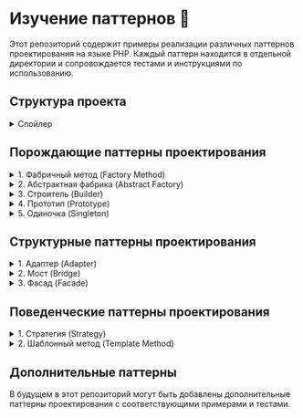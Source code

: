 # Изучение паттернов 📖

Этот репозиторий содержит примеры реализации различных паттернов проектирования на языке PHP. Каждый паттерн находится в
отдельной директории и сопровождается тестами и инструкциями по использованию.

## Структура проекта

<details>
  <summary>Спойлер</summary>

```
patterns_learning/  
├── creational/
│ ├── factory_method/  
│ │ └── ... 
│ ├── abstract_factory/
│ │ └── ...
│ ├── builder/
│ │ └── ...
│ ├── prototype/
│ │ └── ...
│ └── singleton/
│   └── ...
├── structural/
│ ├── adapter/  
│ │ └── ...
│ ├── bridge/  
│ │ └── ...
│ └── facade/  
│   └── ...
├── behavioral/
│ ├── strategy/  
│ │ └── ...
│ └── template_method/  
│   └── ...
└── composer.json
```

</details>

## Порождающие паттерны проектирования

<details>
  <summary>1. Фабричный метод (Factory Method)</summary>

**Описание**: Фабричный метод определяет интерфейс для создания объекта, но позволяет подклассам изменять тип
создаваемого объекта.

**Пример**: Система управления заказами в интернет-магазине, которая поддерживает различные типы заказов (обычный,
предзаказ, заказ с доставкой).

**Использование**:

```bash
cd creational/factory_method
composer install
php client.php
composer test
```

**Файловая структура примера**:
```
factory_method/  
├── lib/  
│ ├── Factories/  
│ │ ├── RegularOrderFactory.php  
│ │ ├── PreOrderFactory.php  
│ │ └── DeliveryOrderFactory.php  
│ ├── Orders/  
│ │ ├── IOrder.php  
│ │ ├── RegularOrder.php  
│ │ ├── PreOrder.php  
│ │ └── DeliveryOrder.php  
│ └── OrderFactory.php  
├── tests/  
│ └── OrderFactoryTest.php  
├── client.php  
└── composer.json
```

</details>
<details>
  <summary>2. Абстрактная фабрика (Abstract Factory)</summary>

**Описание**: Абстрактная фабрика предоставляет интерфейс для создания семейств взаимосвязанных или взаимозависимых
объектов без указания их конкретных классов.

**Пример**: Система создания UI-компонентов для разных операционных систем.

Использование:
Создайте файл .env в корне папки abstract_factory с содержимым:
OS=Windows или OS=Mac

```bash
cd creational/abstract_factory
composer install
php client.php
composer test
```
**Файловая структура примера**:
```
abstract_factory/
├── lib/
│ ├── Factories/
│ │ ├── GUIFactory.php
│ │ ├── WindowsFactory.php
│ │ └── MacFactory.php
│ ├── Products/
│ │ ├── IButton.php
│ │ ├── ICheckbox.php
│ │ ├── WindowsButton.php
│ │ ├── MacOSButton.php
│ │ ├── WindowsCheckbox.php
│ │ └── MacOSCheckbox.php
├── tests/
│ └── AbstractFactoryTest.php
├── client.php  
└── composer.json
```
</details>

<details>
  <summary>3. Строитель (Builder)</summary>

**Описание**: Паттерн Строитель отделяет конструирование сложного объекта от его представления, так что в результате
одного и того же процесса конструирования могут получаться разные представления.

**Пример**: Система создания различных видов пиццы с гибкой конфигурацией.

Использование:

```bash
cd creational/builder
composer install
php client.php
composer test
```
**Файловая структура примера**:
```
builder/
├── lib/
│ ├── Builders/
│ │ ├── IPizzaBuilder.php
│ │ ├── PepperoniPizzaBuilder.php
│ │ ├── MushroomPizzaBuilder.php
│ │ └── HawaiianPizzaBuilder.php
│ ├── Products/
│ │ └── Pizza.php
│ └── PizzaDirector.php
├── tests/
│ └── PizzaBuilderTest.php
├── client.php  
└── composer.json
```
</details>
<details>
  <summary>4. Прототип (Prototype)</summary>

**Описание**: Паттерн Прототип позволяет копировать объекты, не вдаваясь в подробности их реализации.

**Пример**: Система создания и клонирования различных видов документов (счета, договора, отчеты).

Использование:

```bash
cd creational/prototype
composer install
php client.php
composer test
```
**Файловая структура примера**:
```
prototype/
├── lib/
│ ├── IDocumentPrototype.php
│ ├── Document.php
│ ├── InvoiceDocument.php
│ ├── ContractDocument.php
│ └── ReportDocument.php
├── tests/
│ └── DocumentPrototypeTest.php
├── client.php  
└── composer.json
```
</details>

<details> 
<summary>5. Одиночка (Singleton)</summary>

**Описание**: Паттерн Одиночка гарантирует, что класс имеет только один экземпляр, и предоставляет глобальную точку доступа к этому экземпляру.

**Пример**: Система управления настройками приложения.

**Использование**:

```bash
cd creational/singleton
composer install
php client.php
composer test
```
**Файловая структура примера**:
```
singleton/
├── lib/
│ ├── ISettingsInterface.php
│ ├── Settings.php
│ └── AppSettings.php
├── tests/
│ └── SettingsTest.php
├── client.php  
└── composer.json
```
</details>

## Структурные паттерны проектирования

<details> 
<summary>1. Адаптер (Adapter)</summary>

**Описание**: Паттерн Адаптер позволяет объектам с несовместимыми интерфейсами работать вместе. Он оборачивает один из объектов так, чтобы он мог взаимодействовать с другим объектом через общий интерфейс.

**Пример**: Система управления умным домом, которая должна поддерживать работу с устройствами различных производителей.

**Использование**:

```bash
cd creational/adapter
composer install
php client.php
composer test
```
**Файловая структура примера**:
```
adapter/
├── lib/
│ ├── Devices/
│ │ ├── ISmartDevice.php
│ │ ├── Light.php
│ │ └── Socket.php
│ ├── SmartHomeController.php
│ └── SocketAdapter.php
├── tests/
│ └── AdapterTest.php
├── client.php
└── composer.json
```
</details>

<details> 
<summary>2. Мост (Bridge)</summary>

**Описание**: Паттерн Мост разделяет один или несколько классов на две отдельные иерархии — абстракцию и реализацию, позволяя изменять их независимо друг от друга.

**Пример**: Система управления мультимедиа, которая должна поддерживать различные типы устройств воспроизведения (телевизоры, радиоприемники) и различные пульты дистанционного управления (классический пульт, продвинутый пульт).

**Использование**:

```bash
cd structural/bridge
composer install
php client.php
composer test
```
**Файловая структура примера**:
```

bridge/
├── lib/
│ ├── Devices/
│ │ ├── IDevice.php
│ │ ├── TV.php
│ │ └── Radio.php
│ ├── Remotes/
│ │ ├── RemoteControl.php
│ │ └── AdvancedRemote.php
├── tests/
│ └── BridgeTest.php
├── client.php
└── composer.json
```
</details>

<details> 
<summary>3. Фасад (Facade)</summary>

**Описание**: Паттерн Фасад предоставляет унифицированный интерфейс к группе интерфейсов в подсистеме, упрощая ее использование. Фасад определяет высокоуровневый интерфейс, который делает подсистему проще для использования.

**Пример**: Система управления заказами, которая должна предоставлять простой интерфейс для выполнения сложных операций, таких как создание заказа, добавление товаров, расчет стоимости и оформление доставки.

**Использование**:

```bash
cd structural/facade
composer install
php client.php
composer test
```
**Файловая структура примера**:
```
facade/
├── lib/
│ ├── Order.php
│ ├── Product.php
│ ├── Shipping.php
│ ├── Payment.php
│ └── OrderFacade.php
├── tests/
│ └── FacadeTest.php
├── client.php
└── composer.json
```
</details>

## Поведенческие паттерны проектирования

<details> 
<summary>1. Стратегия (Strategy)</summary>

**Описание**: Паттерн Стратегия определяет семейство алгоритмов, инкапсулирует каждый из них и делает их взаимозаменяемыми. Это позволяет изменять алгоритмы независимо от клиентов, которые их используют.

**Пример**: Система сортировки данных, которая должна поддерживать различные алгоритмы сортировки (например, сортировка пузырьком, быстрая сортировка, сортировка слиянием).

**Использование**:

```bash
cd behavioral/strategy
composer install
php client.php
composer test
```
**Файловая структура примера**:
```
strategy/
├── lib/
│ ├── SortStrategy.php
│ ├── BubbleSort.php
│ ├── QuickSort.php
│ ├── MergeSort.php
│ └── Sorter.php
├── tests/
│ └── StrategyTest.php
├── client.php
└── composer.json
```
</details>

<details> 
<summary>2. Шаблонный метод (Template Method)</summary>

**Описание**: Паттерн Шаблонный метод определяет скелет алгоритма в методе, перекладывая ответственность за некоторые его шаги на подклассы. Это позволяет подклассам переопределять шаги алгоритма, не изменяя его структуру.

**Пример**: Система генерации отчетов, которая должна поддерживать различные типы отчетов (например, отчет по продажам, отчет по клиентам).

**Использование**:

```bash
cd behavioral/template_method
composer install
php client.php
composer test
```
**Файловая структура примера**:
```

template_method/
├── lib/
│ ├── Report.php
│ ├── SalesReport.php
│ └── CustomerReport.php
├── tests/
│ └── TemplateMethodTest.php
├── client.php
└── composer.json
```
</details>

## Дополнительные паттерны

В будущем в этот репозиторий могут быть добавлены дополнительные паттерны проектирования с соответствующими примерами и
тестами.
